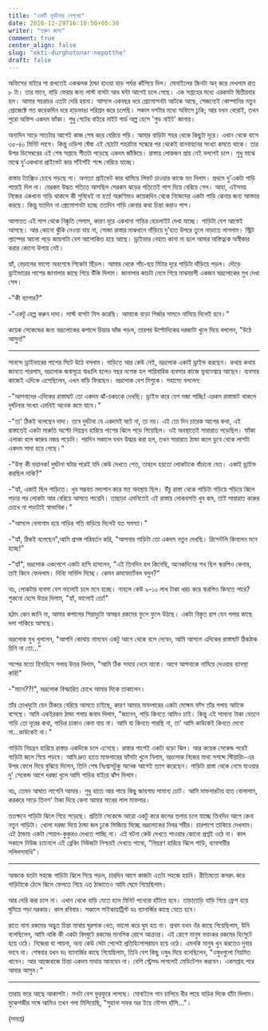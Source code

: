```yaml
---
title: "একটি দুর্ঘটনার নেপথ্যে"
date: 2018-12-29T16:10:50+05:30
writer: "তরুণ জানা"
comment: true
center_align: false
slug: "ekti-durghotonar-nepotthe"
draft: false
---
```


অফিসের বাইরে পা রাখতেই একঝলক ঠান্ডা হাওয়া হাড় পর্যন্ত কাঁপিয়ে দিল। মোবাইলের স্ক্রিনটা অন্ করে দেখলাম রাত ৮ টা। 
তার মানে, বাড়ি ফেরার জন্য লাস্ট বাসটা আধ ঘন্টা আগেই চলে গেছে। এক সপ্তাহের মধ্যে এরকমটা দ্বিতীয়বার হল। আমার 
সচরাচর এতটা দেরি হয়না। আসলে একবছর ধরে প্রোমোশনটা আটকে আছে, সেজন্যেই কোম্পানির নতুন প্রোজেক্টে গত কয়েকদিন
ধরে হাড়ভাঙা পরিশ্রম করে চলেছি। সকাল দশটার মধ্যে অফিসে ঢুকি; আর যখন বেরোই, তখন পুরো অফিস একদম ফাঁকা। শুধু 
গেটের বাইরে নাইট গার্ড অল্প হেসে 'গুড নাইট' জানায়। 

অন্যদিন সাড়ে সাতটার আগেই কাজ শেষ করে বেরিয়ে পড়ি। আমার বাড়িটা শহর থেকে কিছুটা দূরে। এখান থেকে বাসে ৩৫-৪০
মিনিট লাগে। কিন্তু ওড়িশা ঘেঁষা এই ছোটো শহরটায় সন্ধ্যের পর থেকেই যানবাহনের সংখ্যা কমতে থাকে। তার উপর ডিসেম্বরের 
এই শেষ সপ্তাহে শীতটা পড়েছে একদম জাঁকিয়ে। রাস্তায় লোকজন প্রায় নেই বললেই চলে। শুধু মাঝে মাঝে দু'একখানা প্রাইভেট 
কার সাঁইসাঁই শব্দে বেরিয়ে যাচ্ছে।

রাস্তায় ট্যাক্সিও চোখে পড়ছে না। অগত্যা প্রাইভেট কার থামিয়ে লিফট চাওয়ার কাজে মন দিলাম। প্রথমে দু'একটা গাড়ি 
পাত্তাই দিল না। যেরকম উদ্ধত গতিতে আসছিল সেরকম ঝড়ের গতিতেই পাশ দিয়ে বেরিয়ে গেল। আহা, এইসময় নিজের একখানা
গাড়ি থাকলে কী সুবিধেই না হত! অরুণিমাও কয়েকদিন থেকে নিজেদের একটা গাড়ি কেনার জন্য আবদার করছে। কিন্তু যতদিন না 
প্রোমোশনটা হচ্ছে ততদিন গাড়ি কেনার কথা চিন্তা করাও পাপ। 

আপাতত এই পাপ থেকে নিষ্কৃতি পেলাম, কারণ দূরে একখানা গাড়ির হেডলাইট দেখা যাচ্ছে। গাড়িটা বেশ আস্তেই আসছে।
আর কোনো ঝুঁকি নেওয়া যায় না, সোজা রাস্তার মাঝখানে দাঁড়িয়ে দু'হাত উপরে তুলে নাড়াতে লাগলাম। স্ট্রিট ল্যাম্পের আলো 
পড়ে জায়গাটা বেশ আলোকিত হয়ে আছে। ড্রাইভার নেহাত কানা না হলে আমার অস্তিত্বকে অস্বীকার করার কোনো উপায় নেই।  

হ্যাঁ, বেড়ালের ভাগ্যে অবশেষে শিকেটা ছিঁড়ল। আমার থেকে পাঁচ-ছয় মিটার দূরে গাড়িটা দাঁড়িয়ে পড়ল। দৌড়ে ড্রাইভারের 
পাশের জানালার কাছে গিয়ে উঁকি দিলাম। জানালার কাচটা নেমে গিয়ে মাঝবয়সী একজন ভদ্রলোকের মুখ দেখা গেল।

-"কী ব্যাপার?"

-"একটু হেল্প করুন দাদা। লাস্ট বাসটা মিস করেছি। আমাকে বড়ো গির্জার সামনে নামিয়ে দিলেই হবে।"

কয়েক সেকেন্ডের জন্য ভদ্রলোকের কপালে চিন্তার ভাঁজ পড়ল, তারপর উল্টোদিকের দরজাটা খুলে দিয়ে বললেন, "উঠে আসুন!"

---

সানন্দে ড্রাইভারের পাশের সিটে উঠে বসলাম। গাড়িতে আর কেউ নেই, ভদ্রলোক একাই ড্রাইভ করছেন। কথায় কথায় জানতে
পারলাম, ভদ্রলোক জন্মসূত্রে বাঙালি হলেও বছর দশেক হল পারিবারিক ব্যবসার কাজে ভুবনেশ্বরে আছেন। ব্যবসার কাজেই এদিকে 
এসেছিলেন, এখন বাড়ি ফিরছেন। ভদ্রলোক বেশ মিশুকে। সহাস্যে বললেন:

-"আপনাদের এদিকের রাস্তাঘাট তো একদম ঝাঁ-চকচকে দেখছি। ড্রাইভ করে বেশ মজা পাচ্ছি! এরকম রাস্তাঘাট থাকলে দুর্ঘটনার 
সংখ্যা এমনিই অনেক কমে যাবে।"

-"তা' ঠিকই বলেছেন দাদা। তবে দুর্ঘটনা যে একদমই ঘটে না, তা নয়। এই তো দিন চারেক আগের কথা, এই রাস্তাতেই একটা 
মারুতি অল্টো নিয়ন্ত্রন হারিয়ে পাশের ঝিলে পড়ে গিয়েছিল। ওই অবস্থাতেই সারারাত পড়েছিল। ফাঁকা এলাকা বলে কারুর নজর 
পড়েনি। পরদিন সকালে যখন উদ্ধার করা হল, তখন সারারাত ঠান্ডা জলে ডুবে থেকে লাশটা একদম সাদা হয়ে গেছে।"

-"উফ্ কী ভয়ানক! দুর্ঘটনা ঘটার পরেই যদি কেউ দেখতে পেত, তাহলে হয়তো লোকটাকে বাঁচানো যেত।
একাই ড্রাইভ করছিল নাকি?"

-"হ্যাঁ, একাই ছিল গাড়িতে। খুব সম্ভবত মদ্যপান করে মত্ত অবস্থায় ছিল। উঁচু রাস্তা থেকে গাড়িটা গড়িয়ে গড়িয়ে ঝিলে 
পড়ার পর লোকটা আর বেরিয়ে আসতে পারেনি। তাছাড়া এমনিতেই এই রাস্তায় লোকবসতি খুব কম, তাই সারারাত কারুর
চোখে না পড়াটাই স্বাভাবিক।"

-"আসলে বেলাগাম হয়ে গাড়ির গতি বাড়িয়ে দিলেই যত সমস্যা।"

-"হ্যাঁ, ঠিকই বলেছেন",আমি প্রসঙ্গ পরিবর্তন করি, "আপনার গাড়িটা তো একদম নতুন দেখছি। রিসেন্টলি কিনলেন মনে হচ্ছে!"

-"হ্যাঁ", ভদ্রলোক একপেশে একটা হাসি হাসলেন, "এই তিনদিন হল কিনেছি, অনেকদিনের শখ ছিল স্করপিও কেনার, তাই কিনে 
ফেললাম। দিব্যি সার্ভিস দিচ্ছে। কেমন কমফোর্টেবল বলুন?"

নাঃ, লোকটার ব্যবসা বেশ ভালোই চলে মনে হচ্ছে। নাহলে কেউ ৯-১০ লাখ টাকা খরচ করে স্করপিও কিনতে পারে? শুকনো হেসে 
উত্তর দিলাম, "হ্যাঁ, ভালোই তো!"

হঠাৎ কেন জানি না, আমার কপালের শিরাদুটো অসম্ভব রকমের ফুলে ফুলে উঠছে। একটা বিকৃত রাগ যেন গলার কাছে দলা
পাকিয়ে আসছে। 

ভদ্রলোক মুখ খুললেন, "আপনি কোথায় নামবেন একটু আগে থেকে বলে দেবেন, আমি আসলে এদিকের রাস্তাঘাট ঠিকঠাক
চিনি না তো…"

সাপের মতো হিসহিসে গলায় উত্তর দিলাম, "আমি ঠিক সময়ে নেমে যাবো। আগে আপনাকে নামিয়ে দেওয়ার ব্যাবস্থা করি!"

-"মানে??!", ভদ্রলোক বিস্ফারিত চোখে আমার দিকে তাকালেন। 

তাঁর চোখদুটো যেন ঠিকরে বেরিয়ে আসতে চাইছে, কারণ আমার মাফলারের একটা মোক্ষম ফাঁস তাঁর গলায় আটকে বসেছে।
আমি একইরকম ঠান্ডা গলায় জবাব দিলাম, "জানেন, গাড়ি কিনতে আমিও চাই। কিন্তু এই সামান্য টাকা বেতনে গাড়ি তো দূরের 
কথা, গাড়ির চাকাও কেনা যায় না। আমি যা কিনতে পারছি না, তা' আমি কাউকেই কিনতে দেবো না...কাউকেই না।"

গাড়িটা নিয়ন্ত্রন হারিয়ে রাস্তার একদিকে চলে এসেছে। রাস্তার পাশেই একটা বড়ো ঝিল। আর কয়েক সেকেন্ড পরেই গাড়িটা জলে 
গিয়ে পড়বে। আমি দ্রুত হাতে মাফলারের ফাঁসটা খুলে নিলাম, ভদ্রলোক নিজের মাথা সশব্দে স্টিয়ারিং-এর উপর ফেলে দিয়ে 
বুঝিয়ে দিলেন, তিনি শেষ নিঃশ্বাসটুকু অনেক আগেই ত্যাগ করেছেন। গাড়িটা রাস্তা থেকে নেমে যাওয়ার দু' সেকেন্ড আগে 
দরজা খুলে আমি গাড়ির বাইরে ঝাঁপ দিলাম। 

নাঃ, তেমন আঘাত লাগেনি আমার। শুধু হাতে আর পায়ে কিছু জায়গায় সামান্য চোট। আমি মাফলারটায় হাত বোলালাম,
করকরে সাড়ে তিনশ' টাকা দিয়ে কেনা আমার সাধের লাল মাফলার।

ততক্ষনে গাড়িটা ঝিলে গিয়ে পড়েছে। প্রতিটা সেকেন্ডে আরো একটু করে জলের তলায় চলে যাচ্ছে তিনদিন আগে কেনা নতুন 
গাড়িটা। খোলা দরজা দিয়ে ঠান্ডা জল ঢুকে ভিজিয়ে দিচ্ছে ভদ্রলোকের নিথর শরীর। চারপাশে তাকিয়ে দেখলাম। এই ঠান্ডায় 
একটা শেয়াল-কুকুরও দেখতে পাচ্ছি না। এই ঘটনা কেউ দেখতে পাওয়ার কোনো প্রশ্নই ওঠে না। কাল সকালে নিউজ চ্যানেলে এই 
ব্রেকিং নিউজটা নিশ্চয়ই দেখতে পাবো, “নিয়ন্ত্রণ হারিয়ে ঝিলে গাড়ি, ব্যাবসায়ীর সলিলসমাধি”।

---

আজকে যতটা সহজে গাড়িটা ঝিলে গিয়ে পড়ল, চারদিন আগে কাজটা এতটা সহজে হয়নি। রীতিমতো কসরৎ করে গাড়িটাকে
ঠেলে ঝিলে ফেলতে গিয়ে এত ঠান্ডাতেও আমি ঘেমে গিয়েছিলাম।

আর দেরি করা চলে না। এখান থেকে বাড়ি যেতে হলে মিনিট পনেরো হাঁটতে হবে। তাড়াতাড়ি বাড়ি গিয়ে ফ্রেশ হয়ে ঘুমিয়ে পড়া 
দরকার। কাল রবিবার। সকালে সাইকায়াট্রিস্ট ডঃ ব্যানার্জির কাছে যেতে হবে। 

রাতে নানা রকমের অদ্ভুত চিন্তা মাথায় ঘুরপাক খেত, ভালো করে ঘুম হত না। প্রথম যখন ওঁর কাছে গিয়েছিলাম, উনি 
বলেছিলেন, আমি নাকি কী একটা বিদঘুটে রকমের মানসিক রোগে আক্রান্ত। এই রোগে মানুষ ভয়ংকর রকমের হিংসুটে হয়ে ওঠে। 
নিজেরা যা পায়না, অন্য কেউ সেটা পেলেই প্রতিহিংসাপরায়ন হয়ে ওঠে। এমনকি মানুষ খুন করতেও দুবার ভাবে না। শেষবার যখন 
ডঃ ব্যানার্জির কাছে গিয়েছিলাম, তিনি বেশ কিছু ওষুধ দিয়ে বলেছিলেন, "ওষুধগুলো নিয়মিত খাবেন। আর আজেবাজে চিন্তা 
একদম মাথায় আনবেন না। বেশি স্ট্রেসড লাগলেই মেডিটেশন করবেন। একসপ্তাহ পরে আবার আসুন।"

---

তারায় ভরে আছে আকাশটা। মনটা বেশ ফুরফুরে লাগছে। মোবাইলে গান চালিয়ে ধীর পায়ে বাড়ির দিকে হাঁটা দিলাম। মুকেশজীর 
সঙ্গে আমিও তখন গলা মিলিয়েছি, "সুহানা সফর অর ইয়ে মৌসম হাঁসি…"।

(সমাপ্ত)